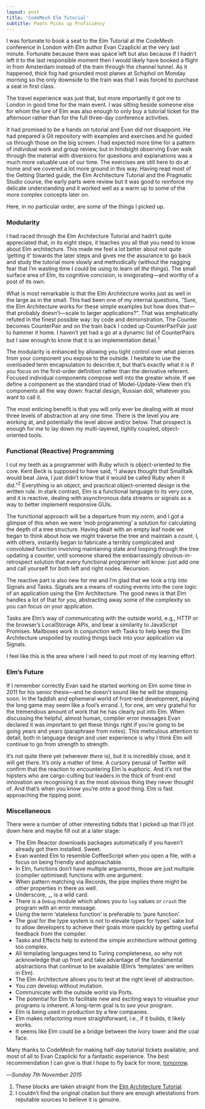 ```yaml
---
layout: post
title: 'CodeMesh Elm Tutorial'
subtitle: Poots Picks up Proficiency
---
```


I was fortunate to book a seat to the Elm Tutorial at the CodeMesh conference in London with Elm author Evan Czaplicki at the very last minute. Fortunate because there was space left but also because if I hadn’t left it to the last responsible moment then I would likely have booked a flight in from Amsterdam instead of the train through the channel tunnel. As it happened, thick fog had grounded most planes at Schiphol on Monday morning  so the only downside to the train was that I was forced to purchase a seat in first class.

The travel experience was just that, but more importantly it got me to London in good time for the main event. I was sitting beside someone else for whom the lure of Elm was also enough to only buy a tutorial ticket for the afternoon rather than for the full three-day conference activities.

It had promised to be a hands on tutorial and Evan did not disappoint. He had prepared a Git repository with examples and exercises and he guided us through those on the big screen. I had expected more time for a pattern of individual work and group review, but in hindsight observing Evan walk through the material with diversions for questions and explanations was a much more valuable use of our time. The exercises are still here to do at home and we covered a lot more ground in this way. Having read most of the Getting Started guide, the Elm Architecture Tutorial and the Pragmatic Studio course, the early parts were review but it was good to reinforce my delicate understanding and it worked well as a warm up to some of the more complex concepts later on.

Here, in no particular order, are some of the things I picked up.

### Modularity

I had raced through the Elm Architecture Tutorial and hadn’t quite appreciated that, in its eight steps, it teaches you all that you need to know about Elm architecture. This made me feel a lot better about not quite ’getting it’ towards the later steps and gives me the assurance to go back and study the tutorial more slowly and methodically (without the nagging fear that I’m wasting time I could be using to learn *all the things*). The small surface area of Elm, its cognitive concision, is invigorating—and worthy of a post of its own.

What is most remarkable is that the Elm Architecture works just as well in the large as in the small. This had been one of my internal questions, “Sure, the Elm Architecture works for these simple examples but how does that—that probably doesn’t—scale to larger applications?”. That was emphatically refuted in the finest possible way: by code and demonstration. The Counter becomes CounterPair and on the train back I coded up CounterPairPair just to hammer it home. I haven’t yet had a go at a dynamic list of CounterPairs but I saw enough to know that it is an implementation detail.<sup>1</sup>

The modularity is enhanced by allowing you tight control over what pieces from your component you expose to the outside. I hesitate to use the overloaded term encapsulation to describe it, but that’s exactly what it is if you focus on the first-order definition rather than the derivative referent. Focused individual components compose well into the greater whole. If we define a component as the standard triad of Model-Update-View then it’s components all the way down: fractal design, Russian doll, whatever you want to call it.

The most enticing benefit is that you will only ever be dealing with at most three levels of abstraction at any one time. There is the level you are working at, and potentially the level above and/or below. That prospect is enough for me to lay down my multi-layered, tightly coupled, object-oriented tools.

### Functional (Reactive) Programming

I cut my teeth as a programmer with Ruby which is object-oriented to the core. Kent Beck is supposed to have said, “I always thought that Smalltalk would beat Java, I just didn’t know that it would be called Ruby when it did.”<sup>2</sup> Everything is an object, and practical object-oriented design is the written rule. In stark contrast, Elm is a functional language to its very core, and it is reactive, dealing with asynchronous data streams or signals as a way to better implement responsive GUIs.

The functional approach will be a departure from my norm, and I got a glimpse of this when we were ‘mob programming’ a solution for calculating the depth of a tree structure. Having dealt with an empty leaf node we began to think about how we might traverse the tree and maintain a count. I, with others, instantly began to fabricate a terribly complicated and convoluted function involving maintaining state and looping through the tree updating a counter, until someone shared the embarrassingly obvious-in-retrospect solution that every functional programmer will know: just add one and call yourself for both left and right nodes. Recursion.

The reactive part is also new for me and I’m glad that we took a trip into Signals and Tasks. Signals are a means of routing events into the core logic of an application using the Elm Architecture. The good news is that Elm handles a lot of that for you, abstracting away some of the complexity so you can focus on your application.

Tasks are Elm’s way of communicating with the outside world, e.g., HTTP or the browser’s LocalStorage APIs, and bear a similarity to JavaScript Promises. Mailboxes work in conjunction with Tasks to help keep the Elm Architecture unspoiled by routing things back into your application via Signals.

I feel like this is the area where I will need to put most of my learning effort.

### Elm’s Future

If I remember correctly Evan said he started working on Elm some time in 2011 for his senior thesis—and he doesn’t sound like he will be stopping soon. In the faddish and ephemeral world of front-end development, playing the long game may seem like a fool’s errand. I, for one, am very grateful for the tremendous amount of work that he has clearly put into Elm. When discussing the helpful, almost human, compiler error messages Evan declared it was important to get these things right if you’re going to be going years and years (paraphrase from notes). This meticulous attention to detail, both in language design and user experience  is why I think Elm will continue to go from strength to strength. 

It’s not quite there yet (wherever _there_ is), but it is incredibly close, and it will get there. It’s only a matter of time. A cursory perusal of Twitter will confirm that the reaction to encountering Elm is euphoric. And it’s not the hipsters who are cargo-culting but leaders in the thick of front-end innovation are recognising it as the most obvious thing they never thought of. And that’s when you know you’re onto a good thing. Elm is fast approaching the tipping point. 

### Miscellaneous

There were a number of other interesting tidbits that I picked up that I’ll jot down here and maybe fill out at a later stage:

- The Elm Reactor downloads packages automatically if you haven’t already got them installed. Sweet.
- Evan wanted Elm to resemble CoffeeScript when you open a file, with a focus on being friendly and approachable.
- In Elm, functions don’t have multiple arguments, those are just multiple (compiler optimised) functions with one argument.
- When pattern matching via Records, the pipe implies there might be other properties in there as well.
- Underscore, _, is a wild card.
- There is a `Debug` module which allows you to `log` values or `crash` the program with an error message.
- Using the term ‘stateless function’ is preferable to ‘pure function’.
- The goal for the type system is not to elevate types for types’ sake but to allow developers to achieve their goals more quickly by getting useful feedback from the compiler.
- Tasks and Effects help to extend the simple architecture without getting too complex.
- All templating languages tend to Turing completeness, so why not acknowledge that up front and take advantage of the fundamental abstractions that continue to be available (Elm’s ‘templates’ are written in Elm).
- The Elm Architecture allows you to test at the right level of abstraction.
- You _can_ develop without mutation.
- Communicate with the outside world via Ports.
- The potential for Elm to facilitate new and exciting ways to visualise your programs is inherent. A long-term goal is to _see_ your program.
- Elm is being used in production by a few companies.
- Elm makes refactoring more straightforward, i.e., if it builds, it likely works.
- It seems like Elm could be a bridge between the ivory tower and the coal face.

Many thanks to CodeMesh for making half-day tutorial tickets available, and most of all to Evan Czaplicki for a fantastic experience. The best recommendation I can give is that I hope to fly back for more, [tomorrow][elm-hack]. 

—*Sunday 7th November 2015*

<div class="footnotes">
  <ol>
    <li>
These blocks are taken straight from the <a href="https://github.com/evancz/elm-architecture-tutorial/">Elm Architecture Tutorial</a>.
    </li>
    <li>
I couldn’t find the original citation but there are enough attestations from reputable sources to believe it is genuine.
    </li>
  </ol>
</div>

[elm-hack]: http://www.meetup.com/West-London-Hack-Night/events/226392298/
